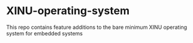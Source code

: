 # XINU-operating-system
This repo contains feature additions to the bare minimum XINU operating system for embedded systems
